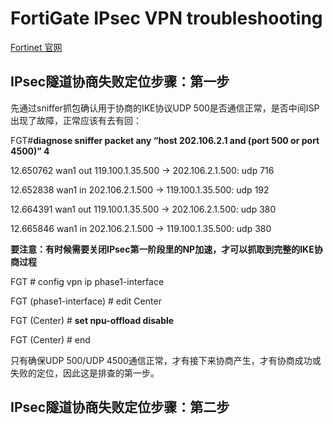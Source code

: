 # FortiGate IPsec VPN troubleshooting

<a href="https://www.fortinet.com/" target="_blank">Fortinet 官网</a>

## IPsec隧道协商失败定位步骤：第一步

先通过sniffer抓包确认用于协商的IKE协议UDP 500是否通信正常，是否中间ISP出现了故障，正常应该有去有回： 


FGT#**diagnose sniffer packet any “host 202.106.2.1 and (port 500 or port 4500)” 4**

12.650762 wan1 out 119.100.1.35.500 -> 202.106.2.1.500: udp 716 

12.652838 wan1 in 202.106.2.1.500 -> 119.100.1.35.500: udp 192 

12.664391 wan1 out 119.100.1.35.500 -> 202.106.2.1.500: udp 380 

12.665846 wan1 in 202.106.2.1.500 -> 119.100.1.35.500: udp 380 


**要注意：有时候需要关闭IPsec第一阶段里的NP加速，才可以抓取到完整的IKE协商过程**


FGT # config vpn ip phase1-interface 

FGT (phase1-interface) # edit Center 

FGT (Center) # **set npu-offload disable**

FGT (Center) # end 


只有确保UDP 500/UDP 4500通信正常，才有接下来协商产生，才有协商成功或失败的定位，因此这是排查的第一步。 


## IPsec隧道协商失败定位步骤：第二步 

